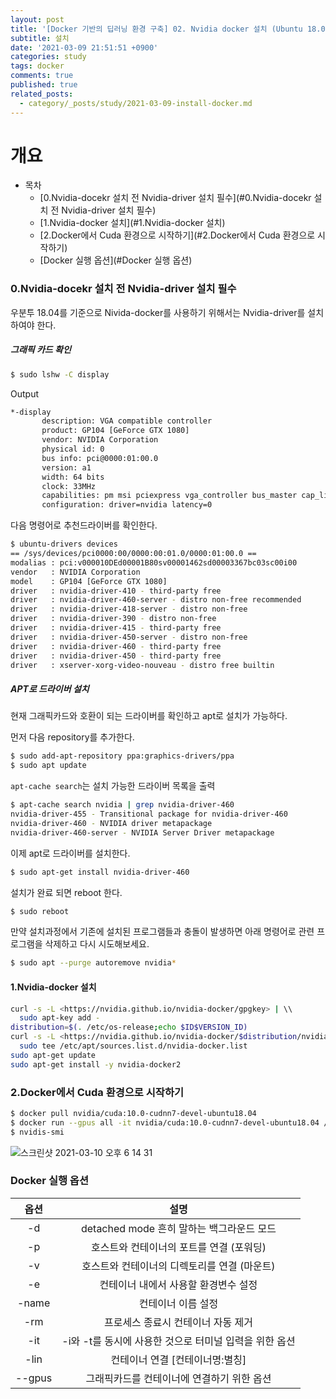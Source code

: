 ```yaml
---
layout: post
title: '[Docker 기반의 딥러닝 환경 구축] 02. Nvidia docker 설치 (Ubuntu 18.04)'
subtitle: 설치
date: '2021-03-09 21:51:51 +0900'
categories: study
tags: docker
comments: true
published: true
related_posts:
  - category/_posts/study/2021-03-09-install-docker.md
---
```


# 개요

- 목차
    - [0.Nvidia-docekr 설치 전 Nvidia-driver 설치 필수](#0.Nvidia-docekr 설치 전 Nvidia-driver 설치 필수)
    - [1.Nvidia-docker 설치](#1.Nvidia-docker 설치)
    - [2.Docker에서 Cuda 환경으로 시작하기](#2.Docker에서 Cuda 환경으로 시작하기)
    - [Docker 실행 옵션](#Docker 실행 옵션)

### 0.Nvidia-docekr 설치 전 Nvidia-driver 설치 필수

우분투 18.04를 기준으로 Nivida-docker를 사용하기 위해서는 Nvidia-driver를 설치하여야 한다.

##### 그래픽 카드 확인

```sh
$ sudo lshw -C display
```

Output

```sh
*-display
       description: VGA compatible controller
       product: GP104 [GeForce GTX 1080]
       vendor: NVIDIA Corporation
       physical id: 0
       bus info: pci@0000:01:00.0
       version: a1
       width: 64 bits
       clock: 33MHz
       capabilities: pm msi pciexpress vga_controller bus_master cap_list rom
       configuration: driver=nvidia latency=0
```

다음 명령어로 추천드라이버를 확인한다.

```sh
$ ubuntu-drivers devices
== /sys/devices/pci0000:00/0000:00:01.0/0000:01:00.0 ==
modalias : pci:v000010DEd00001B80sv00001462sd00003367bc03sc00i00
vendor   : NVIDIA Corporation
model    : GP104 [GeForce GTX 1080]
driver   : nvidia-driver-410 - third-party free
driver   : nvidia-driver-460-server - distro non-free recommended
driver   : nvidia-driver-418-server - distro non-free
driver   : nvidia-driver-390 - distro non-free
driver   : nvidia-driver-415 - third-party free
driver   : nvidia-driver-450-server - distro non-free
driver   : nvidia-driver-460 - third-party free
driver   : nvidia-driver-450 - third-party free
driver   : xserver-xorg-video-nouveau - distro free builtin
```



##### APT로 드라이버 설치

현재 그래픽카드와 호환이 되는 드라이버를 확인하고 apt로 설치가 가능하다.

먼저 다음 repository를 추가한다.

```sh
$ sudo add-apt-repository ppa:graphics-drivers/ppa
$ sudo apt update
```

`apt-cache search`는 설치 가능한 드라이버 목록을 출력

```sh
$ apt-cache search nvidia | grep nvidia-driver-460
nvidia-driver-455 - Transitional package for nvidia-driver-460
nvidia-driver-460 - NVIDIA driver metapackage
nvidia-driver-460-server - NVIDIA Server Driver metapackage
```

이제 apt로 드라이버를 설치한다.

```sh
$ sudo apt-get install nvidia-driver-460
```

설치가 완료 되면 reboot 한다.

```sh
$ sudo reboot
```

만약 설치과정에서 기존에 설치된 프로그램들과 충돌이 발생하면 아래 명령어로 관련 프로그램을 삭제하고 다시 시도해보세요.

```sh
$ sudo apt --purge autoremove nvidia*
```



#### 1.Nvidia-docker 설치

```sh
curl -s -L <https://nvidia.github.io/nvidia-docker/gpgkey> | \\
  sudo apt-key add -
distribution=$(. /etc/os-release;echo $ID$VERSION_ID)
curl -s -L <https://nvidia.github.io/nvidia-docker/$distribution/nvidia-docker.list> | \\
  sudo tee /etc/apt/sources.list.d/nvidia-docker.list
sudo apt-get update
sudo apt-get install -y nvidia-docker2
```



### 2.Docker에서 Cuda 환경으로 시작하기

```sh
$ docker pull nvidia/cuda:10.0-cudnn7-devel-ubuntu18.04
$ docker run --gpus all -it nvidia/cuda:10.0-cudnn7-devel-ubuntu18.04 /bin/bash
$ nvidis-smi
```
![스크린샷 2021-03-10 오후 6 14 31](https://user-images.githubusercontent.com/70992303/110608524-ad431480-81cf-11eb-821c-b9b94c13279d.png)





### Docker 실행 옵션



|   옵션   |  설명  |
| :--: | :--: |
|   -d   |   detached mode 흔히 말하는 백그라운드 모드   |
|   -p   |   호스트와 컨테이너의 포트를 연결 (포워딩)   |
|   -v   |   호스트와 컨테이너의 디렉토리를 연결 (마운트)   |
|   -e   |   컨테이너 내에서 사용할 환경변수 설정   |
|   -name   | 컨테이너 이름 설정 |
|   -rm   | 프로세스 종료시 컨테이너 자동 제거 |
|   -it   | -i와 -t를 동시에 사용한 것으로 터미널 입력을 위한 옵션 |
|   -lin   | 컨테이너 연결 [컨테이너명:별칭] |
|   --gpus   | 그래픽카드를 컨테이너에 연결하기 위한 옵션 |
